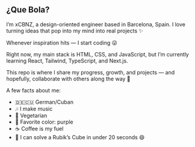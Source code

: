 ## ¿Que Bola?

I’m xCBNZ, a design-oriented engineer based in Barcelona, Spain.
I love turning ideas that pop into my mind into real projects ✨

Whenever inspiration hits — I start coding 😜

Right now, my main stack is HTML, CSS, and JavaScript, but I’m currently learning React, Tailwind, TypeScript, and Next.js.

This repo is where I share my progress, growth, and projects — and hopefully, collaborate with others along the way 💪

A few facts about me:
- 🇩🇪🇨🇺 German/Cuban
- 🎶 I make music
- 🥦 Vegetarian
- 💜 Favorite color: purple
- ☕ Coffee is my fuel
- 🔄 I can solve a Rubik’s Cube in under 20 seconds 😄
